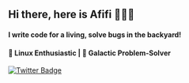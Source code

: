 ## Hi there, here is Afifi 👋👨‍💻

#### I write code for a living, solve bugs in the backyard!

#### 🐧 Linux Enthusiastic | 🚀 Galactic Problem-Solver


[![Twitter Badge](https://img.shields.io/badge/-Follow%20me%20on%20twitter%20-00acee?style=flat&logo=Twitter&logoColor=white)](https://twitter.com/intent/follow?screen_name=afifibytes "Follow on Twitter")
